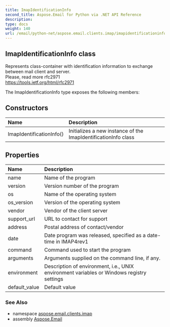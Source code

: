 ```yaml
---
title: ImapIdentificationInfo
second_title: Aspose.Email for Python via .NET API Reference
description: 
type: docs
weight: 140
url: /email/python-net/aspose.email.clients.imap/imapidentificationinfo/
---
```


## ImapIdentificationInfo class

Represents class-container with identification information to exchange between mail client and server.<br/>            Please, read more rfc2971<br/>            https://tools.ietf.org/html/rfc2971

The ImapIdentificationInfo type exposes the following members:
## Constructors
| Name | Description |
| :- | :- |
|ImapIdentificationInfo()|Initializes a new instance of the ImapIdentificationInfo class|
## Properties
| Name | Description |
| :- | :- |
|name|Name of the program|
|version|Version number of the program|
|os|Name of the operating system|
|os_version|Version of the operating system|
|vendor|Vendor of the client server|
|support_url|URL to contact for support|
|address|Postal address of contact/vendor|
|date|Date program was released, specified as a date-time in IMAP4rev1|
|command|Command used to start the program|
|arguments|Arguments supplied on the command line, if any.|
|environment|Description of environment, i.e., UNIX environment variables or Windows registry settings|
|default_value|Default value|

### See Also

* namespace [aspose.email.clients.imap](/email/python-net/aspose.email.clients.imap/)
* assembly [Aspose.Email](/slides/python-net/)

